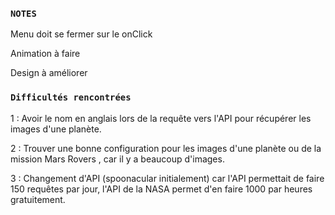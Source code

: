 ### `NOTES`
Menu doit se fermer sur le onClick

Animation à faire 

Design à améliorer

### `Difficultés rencontrées`

1 : Avoir le nom en anglais lors de la requête vers l'API pour récupérer les images d'une planète.

2 : Trouver une bonne configuration pour les images d'une planète ou de la mission Mars Rovers , car il y a beaucoup d'images.

3 : Changement d'API (spoonacular initialement) car l'API permettait de faire 150 requêtes par jour, l'API de la NASA permet d'en faire 1000 par heures gratuitement.